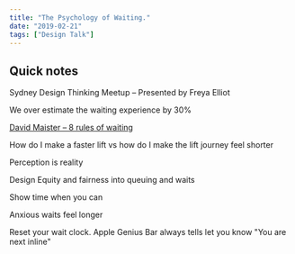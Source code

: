 ```yaml
---
title: "The Psychology of Waiting."
date: "2019-02-21"
tags: ["Design Talk"]
---
```


## Quick notes

Sydney Design Thinking Meetup – Presented by Freya Elliot

We over estimate the waiting experience by 30%

[David Maister – 8 rules of waiting](https://davidmaister.com/articles/the-psychology-of-waiting-lines/)

How do I make a faster lift vs how do I make the lift journey feel shorter

Perception is reality

Design Equity and fairness into queuing and waits

Show time when you can

Anxious waits feel longer

Reset your wait clock. Apple Genius Bar always tells let you know "You are next inline"
